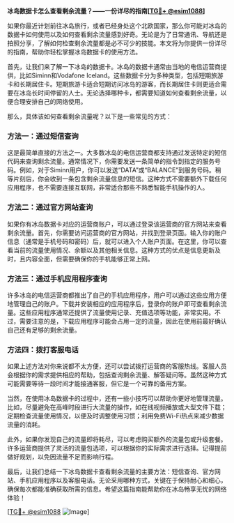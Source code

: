**冰岛数据卡怎么查看剩余流量？——一份详尽的指南[[TG💪+ @esim1088](https://t.me/s/esim1088)]**

如果你最近计划前往冰岛旅行，或者已经身处这个北欧国家，那么你可能对冰岛的数据卡如何使用以及如何查看剩余流量感到好奇。无论是为了日常通讯、导航还是拍照分享，了解如何检查剩余流量都是必不可少的技能。本文将为你提供一份详尽的指南，帮助你轻松掌握冰岛数据卡的使用方法。

首先，让我们来了解一下冰岛的数据卡。冰岛的数据卡通常由当地的电信运营商提供，比如Siminn和Vodafone Iceland。这些数据卡分为多种类型，包括短期旅游卡和长期居住卡。短期旅游卡适合短期访问冰岛的游客，而长期居住卡则更适合需要在冰岛长时间停留的人士。无论选择哪种卡，都需要知道如何查看剩余流量，以便合理安排自己的网络使用。

那么，具体该如何查看剩余流量呢？以下是一些常见的方式：

### 方法一：通过短信查询

这是最简单直接的方法之一。大多数冰岛的电信运营商都支持通过发送特定的短信代码来查询剩余流量。通常情况下，你需要发送一条简单的指令到指定的服务号码。例如，对于Siminn用户，你可以发送“DATA”或“BALANCE”到服务号码。稍等片刻后，你会收到一条包含剩余流量信息的短信。这种方式不需要额外下载任何应用程序，也不需要连接互联网，非常适合那些不熟悉智能手机操作的人。

### 方法二：通过官方网站查询

如果你有冰岛数据卡对应的运营商账户，可以通过登录该运营商的官方网站来查看剩余流量。首先，你需要访问运营商的官方网站，并找到登录页面。输入你的账户信息（通常是手机号码和密码）后，就可以进入个人账户页面。在这里，你可以查看当前的流量使用情况、余额以及其他相关信息。这种方式的优点是信息更新及时，且内容全面，但需要确保你的手机能够正常上网。

### 方法三：通过手机应用程序查询

许多冰岛的电信运营商都推出了自己的手机应用程序，用户可以通过这些应用方便地管理自己的账户。下载并安装相应的应用程序后，登录你的账户即可查看剩余流量。这些应用程序通常还提供了流量使用记录、充值选项等功能，非常实用。不过，需要注意的是，下载应用程序可能会占用一定的流量，因此在使用前最好确认自己还有足够的剩余流量。

### 方法四：拨打客服电话

如果上述方法对你来说都不太方便，还可以尝试拨打运营商的客服热线。客服人员会根据你的需求提供相应的帮助，包括查询剩余流量、解答疑问等。虽然这种方式可能需要等待一段时间才能接通客服，但它是一个可靠的备用方案。

当然，在使用冰岛数据卡的过程中，还有一些小技巧可以帮助你更好地管理流量。比如，尽量避免在高峰时段进行大流量的操作，如在线视频播放或大型文件下载；定期检查流量使用情况，以便及时调整使用习惯；利用免费Wi-Fi热点来减少数据流量的消耗。

此外，如果你发现自己的流量即将耗尽，可以考虑购买额外的流量包或升级套餐。许多运营商提供了灵活的流量包选项，可以根据你的实际需求进行选择。记得提前做好规划，以免因流量不足而影响行程。

最后，让我们总结一下冰岛数据卡查看剩余流量的主要方法：短信查询、官方网站、手机应用程序以及客服电话。无论采用哪种方式，关键在于保持耐心和细心，确保每次都能准确获取所需的信息。希望这篇指南能帮助你在冰岛畅享无忧的网络体验！

[[TG💪+ @esim1088](https://t.me/s/esim1088) ![Image](https://i.postimg.cc/4NQfJmqS/Snipaste-2025-05-13-00-14-12.png)]